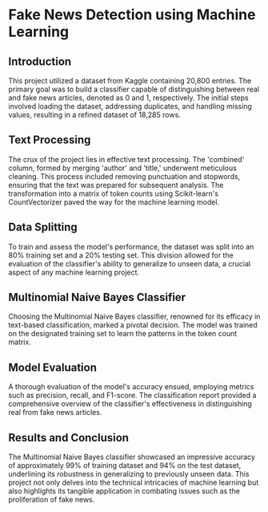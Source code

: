 # Fake News Detection using Machine Learning

## Introduction

This project utilized a dataset from Kaggle containing 20,800 entries. The primary goal was to build a classifier capable of distinguishing between real and fake news articles, denoted as 0 and 1, respectively. The initial steps involved loading the dataset, addressing duplicates, and handling missing values, resulting in a refined dataset of 18,285 rows.

## Text Processing

The crux of the project lies in effective text processing. The 'combined' column, formed by merging 'author' and 'title,' underwent meticulous cleaning. This process included removing punctuation and stopwords, ensuring that the text was prepared for subsequent analysis. The transformation into a matrix of token counts using Scikit-learn's CountVectorizer paved the way for the machine learning model.

## Data Splitting

To train and assess the model's performance, the dataset was split into an 80% training set and a 20% testing set. This division allowed for the evaluation of the classifier's ability to generalize to unseen data, a crucial aspect of any machine learning project.

## Multinomial Naive Bayes Classifier

Choosing the Multinomial Naive Bayes classifier, renowned for its efficacy in text-based classification, marked a pivotal decision. The model was trained on the designated training set to learn the patterns in the token count matrix.

## Model Evaluation

A thorough evaluation of the model's accuracy ensued, employing metrics such as precision, recall, and F1-score. The classification report provided a comprehensive overview of the classifier's effectiveness in distinguishing real from fake news articles.

## Results and Conclusion

The Multinomial Naive Bayes classifier showcased an impressive accuracy of approximately 99% of training dataset and 94% on the test dataset, underlining its robustness in generalizing to previously unseen data. This project not only delves into the technical intricacies of machine learning but also highlights its tangible application in combating issues such as the proliferation of fake news.

